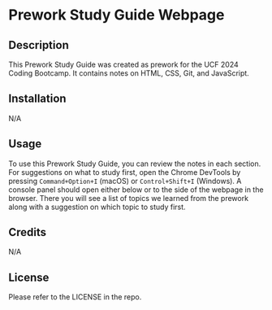 # Prework Study Guide Webpage

## Description

This Prework Study Guide was created as prework for the UCF 2024 Coding Bootcamp. It contains notes on HTML, CSS, Git, and JavaScript.

## Installation

N/A

## Usage

To use this Prework Study Guide, you can review the notes in each section. For suggestions on what to study first, open the Chrome DevTools by pressing `Command+Option+I` (macOS) or `Control+Shift+I` (Windows). A console panel should open either below or to the side of the webpage in the browser. There you will see a list of topics we learned from the prework along with a suggestion on which topic to study first.

## Credits

N/A

## License

Please refer to the LICENSE in the repo.
